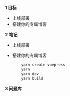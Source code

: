 
**1 目标**
* 上线部署
* 搭建你的专属博客

**2 笔记**
* 上线部署   

* 搭建你的专属博客  
    ```bash
        yarn create vuepress
        yarn
        yarn dev
        yarn build
    ```

**3 问题库**